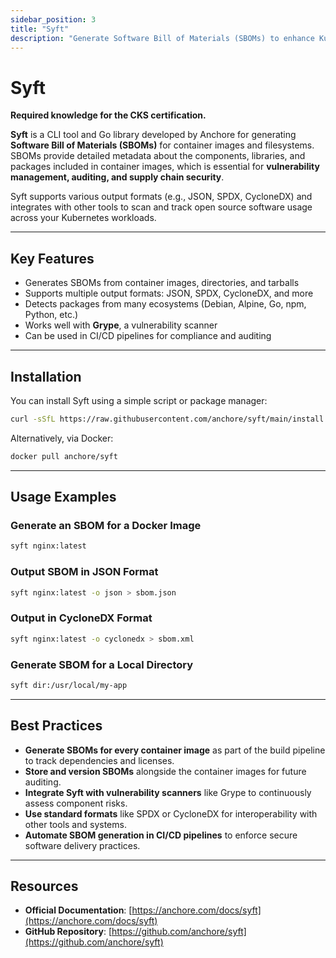 ```yaml
---
sidebar_position: 3
title: "Syft"
description: "Generate Software Bill of Materials (SBOMs) to enhance Kubernetes supply chain security."
---
```


# Syft

**Required knowledge for the CKS certification.**

**Syft** is a CLI tool and Go library developed by Anchore for generating **Software Bill of Materials (SBOMs)** for container images and filesystems. SBOMs provide detailed metadata about the components, libraries, and packages included in container images, which is essential for **vulnerability management, auditing, and supply chain security**.

Syft supports various output formats (e.g., JSON, SPDX, CycloneDX) and integrates with other tools to scan and track open source software usage across your Kubernetes workloads.

---

## Key Features

- Generates SBOMs from container images, directories, and tarballs
- Supports multiple output formats: JSON, SPDX, CycloneDX, and more
- Detects packages from many ecosystems (Debian, Alpine, Go, npm, Python, etc.)
- Works well with **Grype**, a vulnerability scanner
- Can be used in CI/CD pipelines for compliance and auditing

---

## Installation

You can install Syft using a simple script or package manager:

```bash
curl -sSfL https://raw.githubusercontent.com/anchore/syft/main/install.sh | sh -s -- -b /usr/local/bin
```

Alternatively, via Docker:

```bash
docker pull anchore/syft
```

---

## Usage Examples

### Generate an SBOM for a Docker Image

```bash
syft nginx:latest
```

### Output SBOM in JSON Format

```bash
syft nginx:latest -o json > sbom.json
```

### Output in CycloneDX Format

```bash
syft nginx:latest -o cyclonedx > sbom.xml
```

### Generate SBOM for a Local Directory

```bash
syft dir:/usr/local/my-app
```

---

## Best Practices

- **Generate SBOMs for every container image** as part of the build pipeline to track dependencies and licenses.
- **Store and version SBOMs** alongside the container images for future auditing.
- **Integrate Syft with vulnerability scanners** like Grype to continuously assess component risks.
- **Use standard formats** like SPDX or CycloneDX for interoperability with other tools and systems.
- **Automate SBOM generation in CI/CD pipelines** to enforce secure software delivery practices.

---

## Resources

- **Official Documentation**: [https://anchore.com/docs/syft](https://anchore.com/docs/syft)
- **GitHub Repository**: [https://github.com/anchore/syft](https://github.com/anchore/syft)
